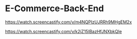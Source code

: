 # E-Commerce-Back-End

https://watch.screencastify.com/v/m4NQPIzUJRRh9MHgEM2x

https://watch.screencastify.com/v/k2jZ15IBazHfJNXbkQIe
